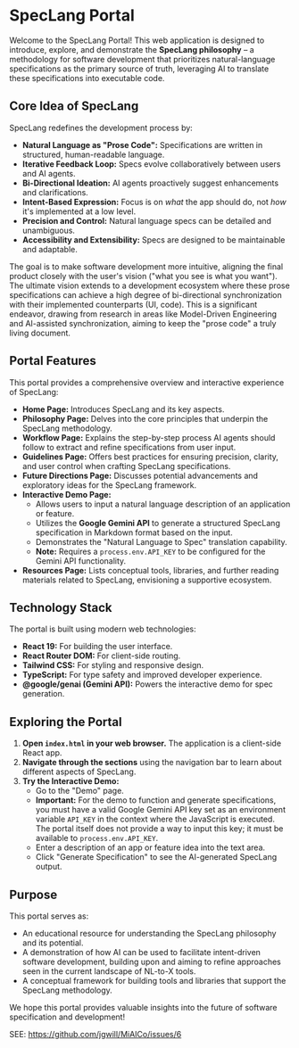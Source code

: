 
# SpecLang Portal

Welcome to the SpecLang Portal! This web application is designed to introduce, explore, and demonstrate the **SpecLang philosophy** – a methodology for software development that prioritizes natural-language specifications as the primary source of truth, leveraging AI to translate these specifications into executable code.

## Core Idea of SpecLang

SpecLang redefines the development process by:

*   **Natural Language as "Prose Code":** Specifications are written in structured, human-readable language.
*   **Iterative Feedback Loop:** Specs evolve collaboratively between users and AI agents.
*   **Bi-Directional Ideation:** AI agents proactively suggest enhancements and clarifications.
*   **Intent-Based Expression:** Focus is on *what* the app should do, not *how* it's implemented at a low level.
*   **Precision and Control:** Natural language specs can be detailed and unambiguous.
*   **Accessibility and Extensibility:** Specs are designed to be maintainable and adaptable.

The goal is to make software development more intuitive, aligning the final product closely with the user's vision ("what you see is what you want"). The ultimate vision extends to a development ecosystem where these prose specifications can achieve a high degree of bi-directional synchronization with their implemented counterparts (UI, code). This is a significant endeavor, drawing from research in areas like Model-Driven Engineering and AI-assisted synchronization, aiming to keep the "prose code" a truly living document.

## Portal Features

This portal provides a comprehensive overview and interactive experience of SpecLang:

*   **Home Page:** Introduces SpecLang and its key aspects.
*   **Philosophy Page:** Delves into the core principles that underpin the SpecLang methodology.
*   **Workflow Page:** Explains the step-by-step process AI agents should follow to extract and refine specifications from user input.
*   **Guidelines Page:** Offers best practices for ensuring precision, clarity, and user control when crafting SpecLang specifications.
*   **Future Directions Page:** Discusses potential advancements and exploratory ideas for the SpecLang framework.
*   **Interactive Demo Page:**
    *   Allows users to input a natural language description of an application or feature.
    *   Utilizes the **Google Gemini API** to generate a structured SpecLang specification in Markdown format based on the input.
    *   Demonstrates the "Natural Language to Spec" translation capability.
    *   **Note:** Requires a `process.env.API_KEY` to be configured for the Gemini API functionality.
*   **Resources Page:** Lists conceptual tools, libraries, and further reading materials related to SpecLang, envisioning a supportive ecosystem.

## Technology Stack

The portal is built using modern web technologies:

*   **React 19:** For building the user interface.
*   **React Router DOM:** For client-side routing.
*   **Tailwind CSS:** For styling and responsive design.
*   **TypeScript:** For type safety and improved developer experience.
*   **@google/genai (Gemini API):** Powers the interactive demo for spec generation.

## Exploring the Portal

1.  **Open `index.html` in your web browser.** The application is a client-side React app.
2.  **Navigate through the sections** using the navigation bar to learn about different aspects of SpecLang.
3.  **Try the Interactive Demo:**
    *   Go to the "Demo" page.
    *   **Important:** For the demo to function and generate specifications, you must have a valid Google Gemini API key set as an environment variable `API_KEY` in the context where the JavaScript is executed. The portal itself does not provide a way to input this key; it must be available to `process.env.API_KEY`.
    *   Enter a description of an app or feature idea into the text area.
    *   Click "Generate Specification" to see the AI-generated SpecLang output.

## Purpose

This portal serves as:

*   An educational resource for understanding the SpecLang philosophy and its potential.
*   A demonstration of how AI can be used to facilitate intent-driven software development, building upon and aiming to refine approaches seen in the current landscape of NL-to-X tools.
*   A conceptual framework for building tools and libraries that support the SpecLang methodology.

We hope this portal provides valuable insights into the future of software specification and development!

SEE: https://github.com/jgwill/MiAICo/issues/6

